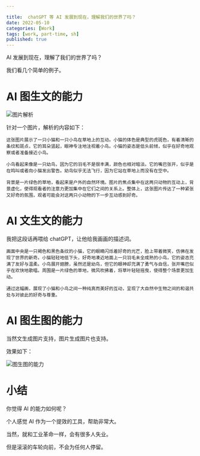 ```yaml
---

title:  chatGPT 等 AI 发展到现在，理解我们的世界了吗？
date: 2022-05-10
categories: [Work]
tags: [work, part-time, sh]
published: true
---
```



AI 发展到现在，理解了我们的世界了吗？

我们看几个简单的例子。

# AI 图生文的能力

![图片解析](https://img-blog.csdnimg.cn/direct/e6f8c99a129441dbb0f747f8edcc98a5.png#pic_center)

针对一个图片，解析的内容如下：

```
这张图片展示了一只小猫和一只小鸟在草地上的互动。小猫的体色是典型的虎斑色，有着清晰的条纹和斑点，它的耳朵竖起，眼神专注地注视着小鸟。小猫的姿态是低头前倾，似乎在好奇地观察或者准备接近小鸟。

小鸟看起来像是一只幼鸟，因为它的羽毛不是很丰满，颜色也相对暗淡。它的嘴巴张开，似乎是在鸣叫或者向小猫发出警告。幼鸟似乎无法飞行，因为它站在草地上而没有在空中。

背景是一片绿色的草地，看起来是户外的自然环境。图片的焦点集中在这两只动物的互动上，背景虚化，使得观看者的注意力更加集中在它们之间的关系上。整体上，这张图片传达了一种紧张又好奇的氛围，观者可能会对这两只小动物的下一步互动感到好奇。
```

# AI 文生文的能力

我把这段话再喂给 chatGPT，让他给我画画的描述词。

```
画面中央是一只褐色和黑色条纹的小猫，它的眼睛闪烁着好奇的光芒，脸上带着微笑，仿佛在发现了世界的新奇。小猫轻轻地低下头，好奇地凑近地面上一只羽毛未全成熟的小鸟，它的姿态充满了友好与温柔。小鸟展开翅膀，虽然还是幼鸟，但它的眼神却充满了勇气与自信，张开嘴巴似乎在欢快地歌唱。周围是一片绿色的草地，微风吹拂着，将草叶轻轻摇曳，使得整个场景更加生动。

通过这幅画，展现了小猫和小鸟之间一种纯真而美好的互动，呈现了大自然中生物之间的和谐共处与对彼此的好奇与尊重。
```

# AI 图生图的能力

当然文生成图片支持，图片生成图片也支持。

效果如下：

![图生图的能力](https://img-blog.csdnimg.cn/direct/9e50f158f5b341629add3e3de45ac73f.png#pic_center)


# 小结

你觉得 AI 的能力如何呢？

个人感觉 AI 作为一个提效的工具，帮助非常大。

当然，就和工业革命一样，会有很多人失业。

但是滚滚的车轮向前，不会为任何人停留。


